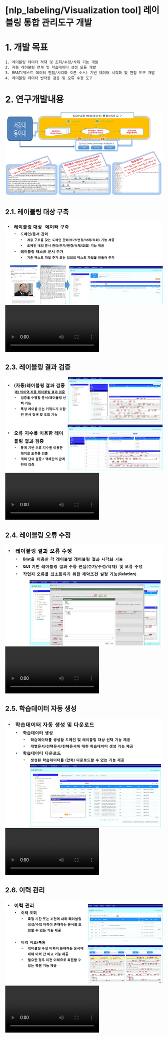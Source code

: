 [nlp_labeling/Visualization tool] 레이블링 통합 관리도구 개발
======================
 # 1. 개발 목표

	1. 레이블링 데이터 적재 및 조회/수정/삭제 기능 개발
	2. 자동 레이블링 연계 및 학습데이터 생성 모듈 개발
	3. BRAT(텍스트 데이터 편집/시각화 오픈 소스) 기반 데이터 시각화 및 편집 도구 개발
	4. 레이블링 데이터 반자동 검증 및 오류 수정 도구

# 2. 연구개발내용

![연구개발내용](./images/manage.jpg)

## 2.1. 레이블링 대상 구축

![레이블링대상구축](./images/manage1.jpg)
<video src="./images/시연01.mp4"></video>	
## 2.3. 레이블링 결과 검증

![레이블링결과검증](./images/manage3.jpg)
<video src="./images/시연03.mp4"></video>
## 2.4. 레이블링 오류 수정

![레이블링오류수정](./images/manage4.jpg)
<video src="./images/시연04.mp4"></video>
## 2.5. 학습데이터 자동 생성

![학습데이터자동생성](./images/manage5.jpg)
<video src="./images/시연05.mp4"></video>
## 2.6. 이력 관리

![이력관리](./images/manage6.jpg)
<video src="./images/시연06.mp4"></video>

